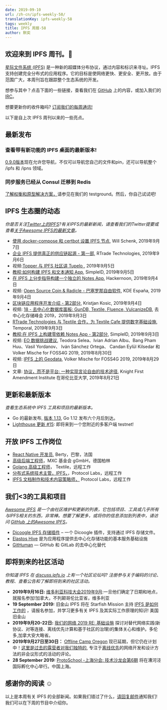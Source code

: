 ```yaml
---
date: 2019-09-10
url: /zh-cn/ipfs-weekly-58/
translationKey: ipfs-weekly-58
tags: weekly
title: IPFS 周报-58
author: 默奕
---
```


## 欢迎来到 IPFS 周刊。👋

[星际文件系统 (IPFS)](https://ipfs.io/) 是一种新的超媒体分布协议，通过内容和标识来寻址。IPFS 支持创建完全分布式的应用程序。它的目标是使网络更快、更安全、更开放。由于范围广大，本周刊旨在跟踪整个生态系统的开发。

想参与其中？点击下面的一些链接，查看我们在 [GitHub](https://github.com/ipfs) 上的内容，或加入我们的 [IRC](https://riot.im/app/#/room/#ipfs:matrix.org)。

想要更新你的收件箱吗? [订阅我们的每周通讯!](http://eepurl.com/gL2Pi5)

以下是自上次 IPFS 周刊以来的一些亮点。

## 最新发布

### 查看带有新功能的 IPFS 桌面的最新版本!
[0.9.0版本](https://github.com/ipfs-shipyard/ipfs-desktop/releases/tag/v0.9.0)现在允许您导航，不仅可以导航您自己的文件和pin，还可以导航整个 /ipfs 和 /ipns 领域。

### 同步服务已经从 Consul 迁移到 Redis
[了解权衡和原型解决方案，](https://github.com/ipfs/testground/issues/27#issuecomment-527857071)请参见在我们的 testground。然后，你自己试试吧!

## IPFS 生态圈的动态
*你是否关注[Twitter上的IPFS](https://twitter.com/IPFSbot)?有关IPFS的最新新闻，请查看我们的Twitter提要或查看[关于Awesome IPFS的最新文章](https://awesome.ipfs.io/articles/)。*

+ [使用 docker-compose 和 certbot 设置 IPFS 节点](https://willschenk.com/articles/2019/setting_up_an_ipfs_node/), Will Schenk, 2019年9月7日
+ [企业 IPFS 提供真正的供应链起源 - 第一部](https://medium.com/rtrade-technologies/enterprise-ipfs-for-true-supply-chain-provenance-part-1-89524337f27), RTrade Technologies, 2019年9月6日
+ 视频:[Topper 与 IPFS 社区讲 Tupelo ](https://www.quorumcontrol.com/blog/2019/9/5/protocollabs-ipfs), 2019年9月5日
+ [教程:如何构建 IPFS 和文本通知 App](https://medium.com/simpleid-dev-tools/tutorial-how-to-build-an-ipfs-text-notification-app-d7e1a89c784b), SimpleID, 2019年9月5日
+ [在 IPFS 上分步指导构建一个独立的 Notes App](https://hackernoon.com/tutorial-build-a-zero-dependency-notes-app-on-ipfs-182y72e28), Hackernoon, 2019年9月4日
+ 视频: [Open Source Coin & Radicle - 巴塞罗那自由软件](https://www.youtube.com/watch?v=ucfn1R4WQNE), KDE España, 2019年9月4日
+ [区块链应用程序开发介绍 - 第2部分](https://dev.to/kristjank/an-introduction-to-blockchain-application-development-part-2-2-2k6), Kristjan Kosic, 2019年9月4日
+ 视频: [18 - 去中心化数据库面板: GunDB, Textile, Fluence, VulcanizeDB](https://www.youtube.com/watch?time_continue=1&v=AbvxEOG2EWU), 去中心化存储峰会 2019，2019年9月3日
+ [RTrade Technologies 与 Textile 合作，为 Textile Cafe 提供数字基础设施](https://medium.com/temporal-cloud/rtrade-technologies-partners-with-textile-to-provide-digital-infrastructure-for-textile-cafes-3404296d2652), Temporal, 2019年9月3日
+ [教程:在 IPFS 上构建零依赖 Notes App - 第2部分](https://medium.com/simpleid-dev-tools/tutorial-build-an-encrypted-notes-app-on-ipfs-part-ii-3bdba2d867ad), SimpleID, 2019年9月3日
+ 视频: [EO 数据挑战建议](https://media.ccc.de/v/bucharest-513-eo-data-challenge-proposals#t=509),  Teodora Selea、Ivian Adrian Albu、Bang Pham Huu、Vasil Yordanov、 Iván Sánchez Ortega、 Candan Eylül Kilsedar 和 Volker Mische for FOSS4G 2019, 2019年8月30日
+ 视频: [IPFS 上的 Geodata](https://media.ccc.de/v/bucharest-401-geodata-on-ipfs), Volker Mische for FOSS4G 2019, 2019年8月29日
+ 文章: [协议，而不是平台: 一种实现言论自由的技术途径](https://knightcolumbia.org/content/protocols-not-platforms-a-technological-approach-to-free-speech), Knight First Amendment Institute 在哥伦比亚大学, 2019年8月21日


## 更新和最新版本
*查看生态系统中 IPFS 工具和项目的最新版本。*

+ Go 的最新发布, [版本 1.13](https://golang.org/doc/go1.13), Go 1.12 发布六个月后到达。
+ [Lighthouse 更新 #15](https://lighthouse.sigmaprime.io/update-15.html): 即将来到一个您附近的多客户端 testnet!

## 开放 IPFS 工作岗位

+ [React Native 开发员](https://berty.tech/jobs/react-native-developer/), Berty，巴黎，法国
+ [高级后端工程师](https://www.golangprojects.com/golang-go-job-dcr-Senior-Backend-Engineer-Berlin-MXC-Foundation-gGmbH.html)，MXC 基金会 gGmbH，德国柏林
+ [Golang 高级工程师](https://www.golangprojects.com/golang-go-job-def-Senior-Golang-Engineer-Remote-Textile.html)， Textile，远程工作
+ [分布式系统技术主管，IPFS，](https://jobs.lever.co/protocol/9283f9b0-de64-4e1f-a221-5d02b0202198)，Protocol Labs，远程工作
+ [IPFS 文档制作和技术内容策略师，](https://jobs.lever.co/protocol/e7db2c84-afd7-44a4-9a27-449c751d8289) Protocol Labs，远程工作


## 我们<3的工具和项目
*[Awesome IPFS](https://awesome.ipfs.io/) 是一个由社区维护和更新的列表，它包括项目、工具或几乎所有与IPFS相关的东西，非常棒。想要了解更多，或将你的信息添加到列表中，请访问 [GitHub 上的Awesome IPFS](https://github.com/ipfs/awesome-ipfs)。*

+ [Dicoogle IPFS 存储插件](https://github.com/BMDSoftware/dicoogle-ipfs-storage) – 一个 Dicoogle 插件，支持通过 IPFS 存储文件。
+ [Elastos Hive](https://elastos.academy/hive/) 是为应用程序提供去中心化存储功能的基本服务基础设施
+ [GitHuman](https://medium.com/@ivirajanchan/githuman-decentralized-alternative-to-github-and-gitlab-d1941385c54b) — GitHub 和 GitLab 的去中心化替代

## 即将到来的社区活动
*你知道 IPFS 在 [discuss.ipfs.io](https://discuss.ipfs.io/) 上有一个社区论坛吗? 注册参与关于编码的讨论、教程、查看公告和了解即将到来的社区活动。*

+ **2019年9月16日:** [维多利亚科技大会2019年9月](https://ti.to/fission/victoria-sept-2019):一旦他们确定了日期和地点，就报名参加!加拿大，不列颠哥伦比亚省，维多利亚
+ **19 September 2019:** 旧金山 IPFS 将在 Starfish Mission 主持 [IPFS 是如何工作的](https://www.meetup.com/San-Francisco-IPFS/events/264171146/) ，请报名参加，并学习更多有关 IPFS 及其实际工作原理的知识! 美国旧金山
+ **2019年9月20-22日:** [我们的网络 2019 RE: 基础设施](https://ournetworks.ca/) 探讨对替代网络实践(新协议、对等连接、离线优先计算和基于社区的治理)的集体关心和维护。多伦多,加拿大安大略省。
+ **2019年9月27日至30日：** [Offline Camp Oregon](http://offlinefirst.org/camp/reschedule) 现已延期，但它仍在计划中！[这里是过去的露营者对我们独特的](https://youtu.be/FNtpPW_7H1k), 专注于[离线优先](http://offlinefirst.org/)的网络开发和设计方法的非会议形式的活动的评论。
+ **28 September 2019:** [ProtoSchool -上海分会: 技术沙龙会第6期](https://www.meetup.com/Shanghai-Decentralized-Systems-Meetup-Group/events/264683729/) 将在漕河泾国际孵化中心举行。中国上海。 


## 感谢你的阅读 ☺️

以上是本周有关 IPFS 的全部新闻。如果我们错过了什么，[请回复邮件](mailto:newsletter@ipfs.io)通知我们! 我们可以在下周的节目中介绍你。
